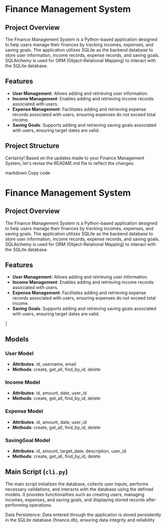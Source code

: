 # Finance Management System

## Project Overview

The Finance Management System is a Python-based application designed to help users manage their finances by tracking incomes, expenses, and saving goals. The application utilizes SQLite as the backend database to store user information, income records, expense records, and saving goals. SQLAlchemy is used for ORM (Object-Relational Mapping) to interact with the SQLite database.

## Features

- **User Management**: Allows adding and retrieving user information.
- **Income Management**: Enables adding and retrieving income records associated with users.
- **Expense Management**: Facilitates adding and retrieving expense records associated with users, ensuring expenses do not exceed total income.
- **Saving Goals**: Supports adding and retrieving saving goals associated with users, ensuring target dates are valid.

## Project Structure

Certainly! Based on the updates made to your Finance Management System, let's revise the README.md file to reflect the changes:

markdown
Copy code
# Finance Management System

## Project Overview

The Finance Management System is a Python-based application designed to help users manage their finances by tracking incomes, expenses, and saving goals. The application utilizes SQLite as the backend database to store user information, income records, expense records, and saving goals. SQLAlchemy is used for ORM (Object-Relational Mapping) to interact with the SQLite database.

## Features

- **User Management**: Allows adding and retrieving user information.
- **Income Management**: Enables adding and retrieving income records associated with users.
- **Expense Management**: Facilitates adding and retrieving expense records associated with users, ensuring expenses do not exceed total income.
- **Saving Goals**: Supports adding and retrieving saving goals associated with users, ensuring target dates are valid.


│



## Models

### User Model

- **Attributes**: id, username, email
- **Methods**: create, get_all, find_by_id, delete

### Income Model

- **Attributes**: id, amount, date, user_id
- **Methods**: create, get_all, find_by_id, delete

### Expense Model 
- **Attributes**: id, amount, date, user_id
- **Methods**: create, get_all, find_by_id, delete

### SavingGoal Model 

- **Attributes**: id, amount, target_date, description, user_id
- **Methods**: create, get_all, find_by_id, delete

## Main Script (`cli.py`)

The main script initializes the database, collects user inputs, performs necessary validations, and interacts with the database using the defined models. It provides functionalities such as creating users, managing incomes, expenses, and saving goals, and displaying stored records after performing operations.


Data Persistence: Data entered through the application is stored persistently in the SQLite database (finance.db), ensuring data integrity and reliability